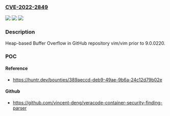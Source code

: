 ### [CVE-2022-2849](https://cve.mitre.org/cgi-bin/cvename.cgi?name=CVE-2022-2849)
![](https://img.shields.io/static/v1?label=Product&message=vim%2Fvim&color=blue)
![](https://img.shields.io/static/v1?label=Version&message=%3C%209.0.0220%20&color=brighgreen)
![](https://img.shields.io/static/v1?label=Vulnerability&message=CWE-122%20Heap-based%20Buffer%20Overflow&color=brighgreen)

### Description

Heap-based Buffer Overflow in GitHub repository vim/vim prior to 9.0.0220.

### POC

#### Reference
- https://huntr.dev/bounties/389aeccd-deb9-49ae-9b6a-24c12d79b02e

#### Github
- https://github.com/vincent-deng/veracode-container-security-finding-parser

